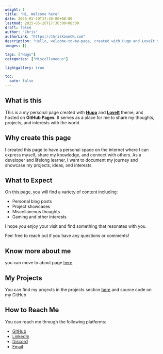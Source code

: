```yaml
---
weight: 1
title: "Hi, Welcome here"
date: 2025-05-20T17:30:00+08:00
lastmod: 2025-05-20T17:30:00+08:00
draft: false
author: "Chris"
authorLink: "https://ChrisKoonCK.com"
description: "Hello, welcome-to-my-page, created with Hugo and LoveIt theme" 
images: []

tags: ["Hugo"]
categories: ["Miscellaneous"]

lightgallery: true

toc:
  auto: false
---
```


## What is this
This is a my personal page created with [**Hugo**](https://gohugo.io/) and [**LoveIt**](https://themes.gohugo.io/themes/loveit/) theme, and hosted on **GitHub Pages**. 
It serves as a place for me to share my thoughts, projects, and interests with the world.

## Why create this page
I created this page to have a personal space on the internet where I can express myself, share my knowledge, and connect with others. 
As a developer and lifelong learner, I want to document my journey and showcase my projects, ideas, and interests.


## What to Expect

On this page, you will find a variety of content including:

- Personal blog posts
- Project showcases
- Miscellaneous thoughts
- Gaming and other interests

I hope you enjoy your visit and find something that resonates with you. 

Feel free to reach out if you have any questions or comments!

## Know more about me 
you can move to about page [here](/about/)

## My Projects 

You can find my projects in the projects section [here](/projects/) and source code on my GitHub

## How to Reach Me

You can reach me through the following platforms:

- [GitHub](https://github.com/ChrisWK51)
- [LinkedIn](https://linkedin.com/in/koonchris)
- [Discord](https://discordapp.com/users/924571292244525057)
- [Email](mailto:koon.chunkit@outlook.com)